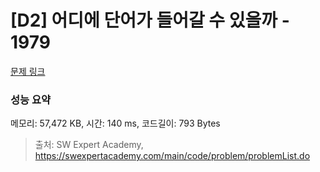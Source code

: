 # [D2] 어디에 단어가 들어갈 수 있을까 - 1979 

[문제 링크](https://swexpertacademy.com/main/code/problem/problemDetail.do?contestProbId=AV5PuPq6AaQDFAUq) 

### 성능 요약

메모리: 57,472 KB, 시간: 140 ms, 코드길이: 793 Bytes



> 출처: SW Expert Academy, https://swexpertacademy.com/main/code/problem/problemList.do